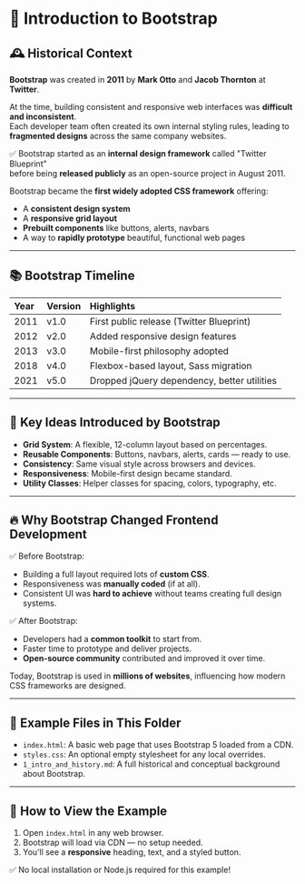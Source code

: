 # 📘 Introduction to Bootstrap

## 🕰️ Historical Context

**Bootstrap** was created in **2011** by **Mark Otto** and **Jacob Thornton** at **Twitter**.

At the time, building consistent and responsive web interfaces was **difficult and inconsistent**.  
Each developer team often created its own internal styling rules, leading to **fragmented designs** across the same company websites.

✅ Bootstrap started as an **internal design framework** called "Twitter Blueprint"  
before being **released publicly** as an open-source project in August 2011.

Bootstrap became the **first widely adopted CSS framework** offering:

- A **consistent design system**
- A **responsive grid layout**
- **Prebuilt components** like buttons, alerts, navbars
- A way to **rapidly prototype** beautiful, functional web pages

---

## 📚 Bootstrap Timeline

| Year | Version | Highlights                                  |
| :--- | :------ | :------------------------------------------ |
| 2011 | v1.0    | First public release (Twitter Blueprint)    |
| 2012 | v2.0    | Added responsive design features            |
| 2013 | v3.0    | Mobile-first philosophy adopted             |
| 2018 | v4.0    | Flexbox-based layout, Sass migration        |
| 2021 | v5.0    | Dropped jQuery dependency, better utilities |

---

## 📌 Key Ideas Introduced by Bootstrap

- **Grid System**: A flexible, 12-column layout based on percentages.
- **Reusable Components**: Buttons, navbars, alerts, cards — ready to use.
- **Consistency**: Same visual style across browsers and devices.
- **Responsiveness**: Mobile-first design became standard.
- **Utility Classes**: Helper classes for spacing, colors, typography, etc.

---

## 🔥 Why Bootstrap Changed Frontend Development

✅ Before Bootstrap:

- Building a full layout required lots of **custom CSS**.
- Responsiveness was **manually coded** (if at all).
- Consistent UI was **hard to achieve** without teams creating full design systems.

✅ After Bootstrap:

- Developers had a **common toolkit** to start from.
- Faster time to prototype and deliver projects.
- **Open-source community** contributed and improved it over time.

Today, Bootstrap is used in **millions of websites**, influencing how modern CSS frameworks are designed.

---

## 📄 Example Files in This Folder

- `index.html`: A basic web page that uses Bootstrap 5 loaded from a CDN.
- `styles.css`: An optional empty stylesheet for any local overrides.
- `1_intro_and_history.md`: A full historical and conceptual background about Bootstrap.

---

## 🚀 How to View the Example

1. Open `index.html` in any web browser.
2. Bootstrap will load via CDN — no setup needed.
3. You’ll see a **responsive** heading, text, and a styled button.

✅ No local installation or Node.js required for this example!
